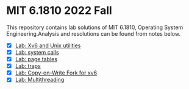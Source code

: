 # MIT 6.1810 2022 Fall

This repository contains lab solutions of MIT 6.1810, Operating System Engineering.Analysis and resolutions can be found from notes below.

- [x] [Lab: Xv6 and Unix utilities](01-util.md)
- [x] [Lab: system calls](02-syscall.md)
- [x] [Lab: page tables](03-pgtbl.md)
- [x] [Lab: traps](04-traps.md)
- [x] [Lab: Copy-on-Write Fork for xv6](05-cow.md)
- [x] [Lab: Multithreading](06-thread.md)
